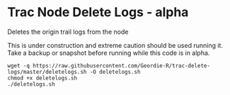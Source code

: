 # Trac Node Delete Logs - alpha
Deletes the origin trail logs from the node

This is under construction and extreme caution should be used running it.  Take a backup or snapshot before running while this code is in alpha.

```
wget -q https://raw.githubusercontent.com/Geordie-R/trac-delete-logs/master/deletelogs.sh -O deletelogs.sh
chmod +x deletelogs.sh
./deletelogs.sh
```

